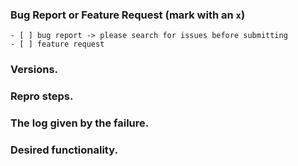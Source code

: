 <!--
Please fill out the following information. Thanks!
-->

### Bug Report or Feature Request (mark with an `x`)

```
- [ ] bug report -> please search for issues before submitting
- [ ] feature request
```

### Versions.

<!--
rednucleus-keycloak-angular, angular and keycloak versions.
-->

### Repro steps.

<!--
Simple steps to reproduce this bug.
Please include: commands run, packages added, related code changes.
A link to a sample repo would help too.
-->

### The log given by the failure.

<!-- Normally this include a stack trace and some more information. -->

### Desired functionality.

<!--
What would like to see implemented?
What is the usecase?
-->

